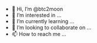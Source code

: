 - 👋 Hi, I’m @btc2moon
- 👀 I’m interested in ...
- 🌱 I’m currently learning ...
- 💞️ I’m looking to collaborate on ...
- 📫 How to reach me ...

<!---
btc2moon/btc2moon is a ✨ special ✨ repository because its `README.md` (this file) appears on your GitHub profile.
You can click the Preview link to take a look at your changes.
--->
